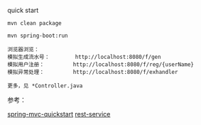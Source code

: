 quick start 

	mvn clean package
	
	mvn spring-boot:run
	
	浏览器浏览：
	模拟生成流水号：		http://localhost:8080/f/gen
	模拟用户注册：			http://localhost:8080/f/reg/{userName}
	模拟异常处理：			http://localhost:8080/f/exhandler
	
	更多，见 *Controller.java

参考：

[spring-mvc-quickstart](https://www.tianmaying.com/tutorial/spring-mvc-quickstart)
[rest-service](https://spring.io/guides/gs/rest-service)